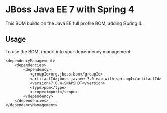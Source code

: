 JBoss Java EE 7 with Spring 4
===============================

This BOM builds on the Java EE full profile BOM, adding Spring 4.
  
Usage
-----

To use the BOM, import into your dependency management:

    <dependencyManagement>
        <dependencies>
            <dependency>
               <groupId>org.jboss.bom</groupId>
               <artifactId>jboss-javaee-7.0-eap-with-spring4</artifactId>
               <version>7.0.4-SNAPSHOT</version>
               <type>pom</type>
               <scope>import</scope>
            </dependency>
        </dependencies>
    </dependencyManagement>
